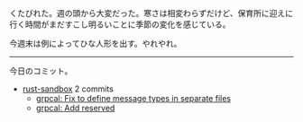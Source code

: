 くたびれた。週の頭から大変だった。寒さは相変わらずだけど、保育所に迎えに行く時間がまだすこし明るいことに季節の変化を感じている。

今週末は例によってひな人形を出す。やれやれ。

---

今日のコミット。

- [rust-sandbox](https://github.com/bouzuya/rust-sandbox) 2 commits
  - [grpcal: Fix to define message types in separate files](https://github.com/bouzuya/rust-sandbox/commit/ccee44b4b62fc51891db1144634784246651da18)
  - [grpcal: Add reserved](https://github.com/bouzuya/rust-sandbox/commit/f0f8d0c1be324d80ea6a8d3a88ada750c5fa5f76)

